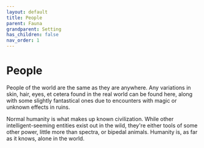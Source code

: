 ```yaml
---
layout: default
title: People
parent: Fauna
grandparent: Setting
has_children: false
nav_order: 1
---
```


# People

People of the world are the same as they are anywhere. Any variations in skin, hair, eyes, et cetera found in the real world can be found here, along with some slightly fantastical ones due to encounters with magic or unknown effects in ruins.

Normal humanity is what makes up known civilization. While other intelligent-seeming entities exist out in the wild, they're either tools of some other power, little more than spectra, or bipedal animals. Humanity is, as far as it knows, alone in the world.
